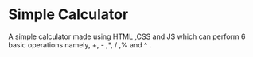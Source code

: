 # Simple Calculator
A simple calculator made using HTML ,CSS and JS which can perform 6 basic operations namely, +, - ,*, / ,% and ^ .
